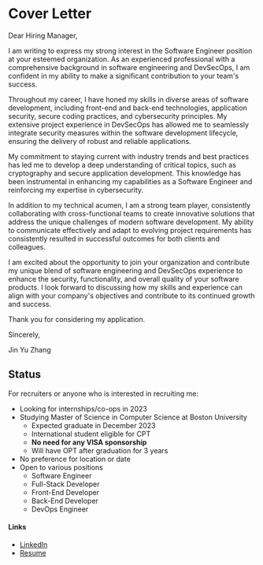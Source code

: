 # Cover Letter

Dear Hiring Manager,

I am writing to express my strong interest in the Software Engineer position at your esteemed organization. As an experienced professional with a comprehensive background in software engineering and DevSecOps, I am confident in my ability to make a significant contribution to your team's success.

Throughout my career, I have honed my skills in diverse areas of software development, including front-end and back-end technologies, application security, secure coding practices, and cybersecurity principles. My extensive project experience in DevSecOps has allowed me to seamlessly integrate security measures within the software development lifecycle, ensuring the delivery of robust and reliable applications.

My commitment to staying current with industry trends and best practices has led me to develop a deep understanding of critical topics, such as cryptography and secure application development. This knowledge has been instrumental in enhancing my capabilities as a Software Engineer and reinforcing my expertise in cybersecurity.

In addition to my technical acumen, I am a strong team player, consistently collaborating with cross-functional teams to create innovative solutions that address the unique challenges of modern software development. My ability to communicate effectively and adapt to evolving project requirements has consistently resulted in successful outcomes for both clients and colleagues.

I am excited about the opportunity to join your organization and contribute my unique blend of software engineering and DevSecOps experience to enhance the security, functionality, and overall quality of your software products. I look forward to discussing how my skills and experience can align with your company's objectives and contribute to its continued growth and success.

Thank you for considering my application.

Sincerely,

Jin Yu Zhang

## Status

For recruiters or anyone who is interested in recruiting me:

- Looking for internships/co-ops in 2023
- Studying Master of Science in Computer Science at Boston University
  - Expected graduate in December 2023
  - International student eligible for CPT
  - **No need for any VISA sponsorship**
  - Will have OPT after graduation for 3 years
- No preference for location or date
- Open to various positions
  - Software Engineer
  - Full-Stack Developer
  - Front-End Developer
  - Back-End Developer
  - DevOps Engineer

#### Links

- [LinkedIn](https://www.linkedin.com/in/jin-yu-zhang-812181155/)
- [Resume](https://tinyurl.com/mpa2k43x)
